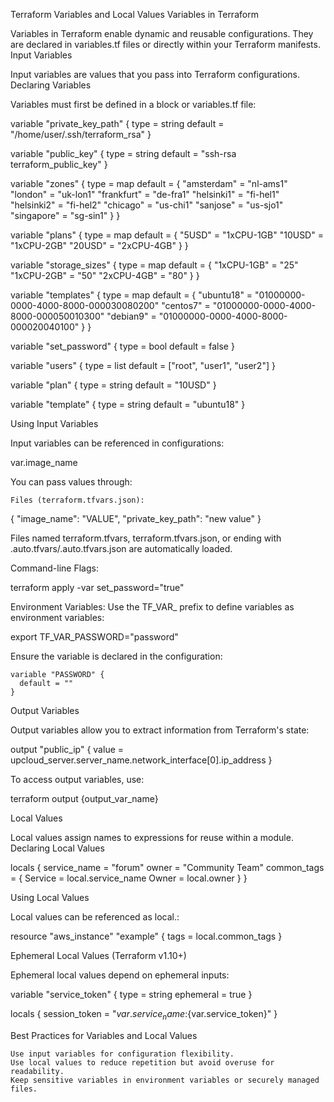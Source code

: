 Terraform Variables and Local Values
Variables in Terraform

Variables in Terraform enable dynamic and reusable configurations. They are declared in variables.tf files or directly within your Terraform manifests.
Input Variables

Input variables are values that you pass into Terraform configurations.
Declaring Variables

Variables must first be defined in a block or variables.tf file:

variable "private_key_path" {
  type    = string
  default = "/home/user/.ssh/terraform_rsa"
}

variable "public_key" {
  type    = string
  default = "ssh-rsa terraform_public_key"
}

variable "zones" {
  type = map
  default = {
    "amsterdam" = "nl-ams1"
    "london"    = "uk-lon1"
    "frankfurt" = "de-fra1"
    "helsinki1" = "fi-hel1"
    "helsinki2" = "fi-hel2"
    "chicago"   = "us-chi1"
    "sanjose"   = "us-sjo1"
    "singapore" = "sg-sin1"
  }
}

variable "plans" {
  type = map
  default = {
    "5USD"  = "1xCPU-1GB"
    "10USD" = "1xCPU-2GB"
    "20USD" = "2xCPU-4GB"
  }
}

variable "storage_sizes" {
  type = map
  default = {
    "1xCPU-1GB" = "25"
    "1xCPU-2GB" = "50"
    "2xCPU-4GB" = "80"
  }
}

variable "templates" {
  type = map
  default = {
    "ubuntu18" = "01000000-0000-4000-8000-000030080200"
    "centos7"  = "01000000-0000-4000-8000-000050010300"
    "debian9"  = "01000000-0000-4000-8000-000020040100"
  }
}

variable "set_password" {
  type    = bool
  default = false
}

variable "users" {
  type    = list
  default = ["root", "user1", "user2"]
}

variable "plan" {
  type    = string
  default = "10USD"
}

variable "template" {
  type    = string
  default = "ubuntu18"
}

Using Input Variables

Input variables can be referenced in configurations:

var.image_name

You can pass values through:

    Files (terraform.tfvars.json):

{
  "image_name": "VALUE",
  "private_key_path": "new value"
}

Files named terraform.tfvars, terraform.tfvars.json, or ending with .auto.tfvars/.auto.tfvars.json are automatically loaded.

Command-line Flags:

terraform apply -var set_password="true"

Environment Variables: Use the TF_VAR_ prefix to define variables as environment variables:

export TF_VAR_PASSWORD="password"

Ensure the variable is declared in the configuration:

    variable "PASSWORD" {
      default = ""
    }

Output Variables

Output variables allow you to extract information from Terraform's state:

output "public_ip" {
  value = upcloud_server.server_name.network_interface[0].ip_address
}

To access output variables, use:

terraform output {output_var_name}

Local Values

Local values assign names to expressions for reuse within a module.
Declaring Local Values

locals {
  service_name = "forum"
  owner        = "Community Team"
  common_tags  = {
    Service = local.service_name
    Owner   = local.owner
  }
}

Using Local Values

Local values can be referenced as local.<name>:

resource "aws_instance" "example" {
  tags = local.common_tags
}

Ephemeral Local Values (Terraform v1.10+)

Ephemeral local values depend on ephemeral inputs:

variable "service_token" {
  type      = string
  ephemeral = true
}

locals {
  session_token = "${var.service_name}:${var.service_token}"
}

Best Practices for Variables and Local Values

    Use input variables for configuration flexibility.
    Use local values to reduce repetition but avoid overuse for readability.
    Keep sensitive variables in environment variables or securely managed files.
